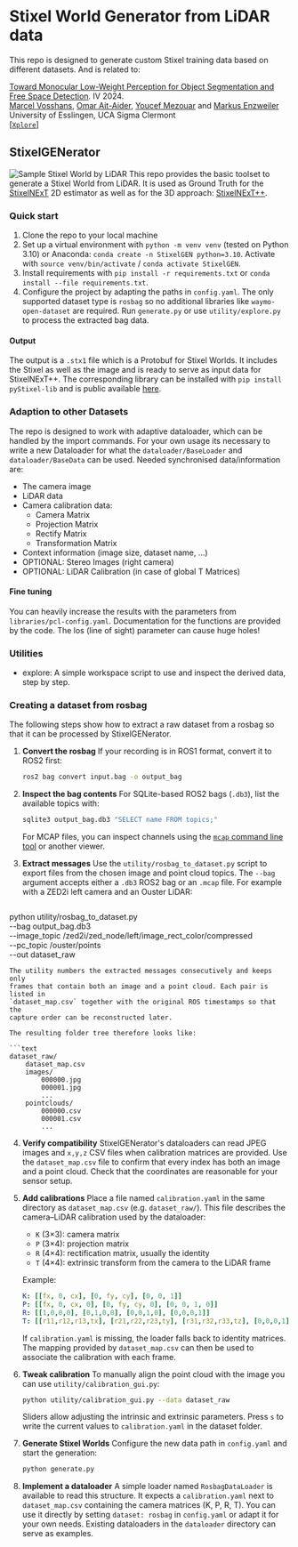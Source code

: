 # Stixel World Generator from LiDAR data
This repo is designed to generate custom Stixel training data based on different datasets. And is related to:

[Toward Monocular Low-Weight Perception for Object Segmentation and Free Space Detection](https://ieeexplore.ieee.org/Xplore/home.jsp). IV 2024.\
[Marcel Vosshans](https://scholar.google.de/citations?user=_dbcdr4AAAAJ&hl=en), [Omar Ait-Aider](https://scholar.google.fr/citations?user=NIdLQnUAAAAJ&hl=en), [Youcef Mezouar](https://youcef-mezouar.wixsite.com/ymezouar) and [Markus Enzweiler](https://markus-enzweiler.de/)\
University of Esslingen, UCA Sigma Clermont\
[[`Xplore`](https://ieeexplore.ieee.org/Xplore/home.jsp)]
## StixelGENerator
![Sample Stixel World by LiDAR](/docs/imgs/sample_stixel_world.png)
This repo provides the basic toolset to generate a Stixel World from LiDAR. It is used as Ground Truth for 
the [StixelNExT](https://github.com/MarcelVSHNS/StixelNExT) 2D estimator as well as for the 3D approach: [StixelNExT++](https://github.com/MarcelVSHNS/StixelNExT_Pro).

### Quick start
1. Clone the repo to your local machine
2. Set up a virtual environment with `python -m venv venv` (tested on Python 3.10) or Anaconda: `conda create -n StixelGEN python=3.10`. Activate with `source venv/bin/activate` / `conda activate StixelGEN`.
3. Install requirements with `pip install -r requirements.txt` or `conda install --file requirements.txt`.
4. Configure the project by adapting the paths in `config.yaml`. The only supported dataset type is `rosbag` so no additional libraries like `waymo-open-dataset` are required.
   Run `generate.py` or use `utility/explore.py` to process the extracted bag data.

#### Output
The output is a `.stx1` file which is a Protobuf for Stixel Worlds. It includes the Stixel as well as the image and is 
ready to serve as input data for StixelNExT++. The corresponding library can be installed with `pip install pyStixel-lib`
and is public available [here](https://github.com/MarcelVSHNS/pyStixel-lib).

### Adaption to other Datasets
The repo is designed to work with adaptive dataloader, which can be handled by the import commands. 
For your own usage its necessary to write a new Dataloader for what the `dataloader/BaseLoader` and 
`dataloader/BaseData` can be used. Needed synchronised data/information are:
* The camera image
* LiDAR data
* Camera calibration data: 
  * Camera Matrix
  * Projection Matrix
  * Rectify Matrix
  * Transformation Matrix
* Context information (image size, dataset name, ...)
* OPTIONAL: Stereo Images (right camera)
* OPTIONAL: LiDAR Calibration (in case of global T Matrices)

#### Fine tuning
You can heavily increase the results with the parameters from `libraries/pcl-config.yaml`. 
Documentation for the functions are provided by the code. The los (line of sight) parameter can cause huge holes!

### Utilities
* explore: A simple workspace script to use and inspect the derived data, step by step.

### Creating a dataset from rosbag
The following steps show how to extract a raw dataset from a rosbag so that it can be processed by StixelGENerator.

1. **Convert the rosbag**
   If your recording is in ROS1 format, convert it to ROS2 first:
   ```bash
   ros2 bag convert input.bag -o output_bag
   ```

2. **Inspect the bag contents**
   For SQLite-based ROS2 bags (`.db3`), list the available topics with:
   ```bash
   sqlite3 output_bag.db3 "SELECT name FROM topics;"
   ```
   For MCAP files, you can inspect channels using the
   [`mcap` command line tool](https://github.com/foxglove/mcap) or another viewer.

3. **Extract messages**
   Use the `utility/rosbag_to_dataset.py` script to export files from the chosen image and point cloud topics. The `--bag` argument accepts either a `.db3` ROS2 bag or an `.mcap` file. For example with a ZED2i left camera and an Ouster LiDAR:
   ```bash
  python utility/rosbag_to_dataset.py \
      --bag output_bag.db3 \
      --image_topic /zed2i/zed_node/left/image_rect_color/compressed \
      --pc_topic /ouster/points \
      --out dataset_raw
   ```
   The utility numbers the extracted messages consecutively and keeps only
   frames that contain both an image and a point cloud. Each pair is listed in
   `dataset_map.csv` together with the original ROS timestamps so that the
   capture order can be reconstructed later.

   The resulting folder tree therefore looks like:

   ```text
   dataset_raw/
       dataset_map.csv
       images/
           000000.jpg
           000001.jpg
           ...
       pointclouds/
           000000.csv
           000001.csv
           ...
   ```

4. **Verify compatibility**
   StixelGENerator's dataloaders can read JPEG images and `x,y,z` CSV files when
   calibration matrices are provided. Use the `dataset_map.csv` file to confirm
   that every index has both an image and a point cloud. Check that the
   coordinates are reasonable for your sensor setup.

5. **Add calibrations**
   Place a file named `calibration.yaml` in the same directory as
   `dataset_map.csv` (e.g. `dataset_raw/`). This file describes the
   camera–LiDAR calibration used by the dataloader:

   - `K` (3×3): camera matrix
   - `P` (3×4): projection matrix
   - `R` (4×4): rectification matrix, usually the identity
   - `T` (4×4): extrinsic transform from the camera to the LiDAR frame

   Example:

   ```yaml
   K: [[fx, 0, cx], [0, fy, cy], [0, 0, 1]]
   P: [[fx, 0, cx, 0], [0, fy, cy, 0], [0, 0, 1, 0]]
   R: [[1,0,0,0], [0,1,0,0], [0,0,1,0], [0,0,0,1]]
   T: [[r11,r12,r13,tx], [r21,r22,r23,ty], [r31,r32,r33,tz], [0,0,0,1]]
   ```

   If `calibration.yaml` is missing, the loader falls back to identity
   matrices. The mapping provided by `dataset_map.csv` can then be used to
   associate the calibration with each frame.

6. **Tweak calibration**
   To manually align the point cloud with the image you can use
   `utility/calibration_gui.py`:
   ```bash
   python utility/calibration_gui.py --data dataset_raw
   ```
   Sliders allow adjusting the intrinsic and extrinsic parameters. Press `s` to
   write the current values to `calibration.yaml` in the dataset folder.

7. **Generate Stixel Worlds**
   Configure the new data path in `config.yaml` and start the generation:
   ```bash
   python generate.py
   ```

8. **Implement a dataloader**
   A simple loader named `RosbagDataLoader` is available to read this structure.
   It expects a `calibration.yaml` next to `dataset_map.csv` containing the
   camera matrices (K, P, R, T). You can use it directly by setting
   `dataset: rosbag` in `config.yaml` or adapt it for your own needs. Existing
   dataloaders in the `dataloader` directory can serve as examples.
